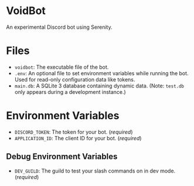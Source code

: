 # VoidBot
An experimental Discord bot using Serenity.

# Files
- `voidbot`: The executable file of the bot.
- `.env`: An optional file to set environment variables while running the bot. Used for read-only configuration data like tokens.
- `main.db`: A SQLite 3 database containing dynamic data. (Note: `test.db` only appears during a development instance.)

# Environment Variables
- `DISCORD_TOKEN`: The token for your bot. (*required*)
- `APPLICATION_ID`: The client ID for your bot. (*required*)

## Debug Environment Variables
- `DEV_GUILD`: The guild to test your slash commands on in dev mode. (*required*)
